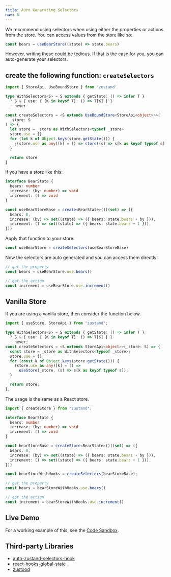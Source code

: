```yaml
---
title: Auto Generating Selectors
nav: 6
---
```


We recommend using selectors when using either the properties or actions from the store. You can access values from the store like so:

```typescript
const bears = useBearStore((state) => state.bears)
```

However, writing these could be tedious. If that is the case for you, you can auto-generate your selectors.

## create the following function: `createSelectors`

```typescript
import { StoreApi, UseBoundStore } from 'zustand'

type WithSelectors<S> = S extends { getState: () => infer T }
  ? S & { use: { [K in keyof T]: () => T[K] } }
  : never

const createSelectors = <S extends UseBoundStore<StoreApi<object>>>(
  _store: S
) => {
  let store = _store as WithSelectors<typeof _store>
  store.use = {}
  for (let k of Object.keys(store.getState())) {
    ;(store.use as any)[k] = () => store((s) => s[k as keyof typeof s])
  }

  return store
}
```

If you have a store like this:

```typescript
interface BearState {
  bears: number
  increase: (by: number) => void
  increment: () => void
}

const useBearStoreBase = create<BearState>()((set) => ({
  bears: 0,
  increase: (by) => set((state) => ({ bears: state.bears + by })),
  increment: () => set((state) => ({ bears: state.bears + 1 })),
}))
```

Apply that function to your store:

```typescript
const useBearStore = createSelectors(useBearStoreBase)
```

Now the selectors are auto generated and you can access them directly:

```typescript
// get the property
const bears = useBearStore.use.bears()

// get the action
const increment = useBearStore.use.increment()
```

## Vanilla Store

If you are using a vanilla store, then consider the function below.

```typescript
import { useStore, StoreApi } from "zustand";

type WithSelectors<S> = S extends { getState: () => infer T }
  ? S & { use: { [K in keyof T]: () => T[K] } }
  : never;
const createSelectors = <S extends StoreApi<object>>(_store: S) => {
  const store = _store as WithSelectors<typeof _store>;
  store.use = {};
  for (const k of Object.keys(store.getState())) {
    (store.use as any)[k] = () =>
      useStore(_store, (s) => s[k as keyof typeof s]);
  }

  return store;
};
```

The usage is the same as a React store.

```typescript
import { createStore } from "zustand";

interface BearState {
  bears: number
  increase: (by: number) => void
  increment: () => void
}

const bearStoreBase = createStore<BearState>()((set) => ({
  bears: 0,
  increase: (by) => set((state) => ({ bears: state.bears + by })),
  increment: () => set((state) => ({ bears: state.bears + 1 })),
}))

const bearStoreWithHooks = createSelectors(bearStoreBase);

// get the property
const bears = bearStoreWithHooks.use.bears()

// get the action
const increment = bearStoreWithHooks.use.increment()
```

## Live Demo

For a working example of this, see the [Code Sandbox](https://codesandbox.io/s/zustand-auto-generate-selectors-forked-rl8v5e?file=/src/selectors.ts).

## Third-party Libraries

- [auto-zustand-selectors-hook](https://github.com/Albert-Gao/auto-zustand-selectors-hook)
- [react-hooks-global-state](https://github.com/dai-shi/react-hooks-global-state)
- [zustood](https://github.com/udecode/zustood)

